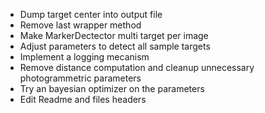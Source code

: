 * Dump target center into output file
* Remove last wrapper method
* Make MarkerDectector multi target per image
* Adjust parameters to detect all sample targets
* Implement a logging mecanism
* Remove distance computation and cleanup unnecessary photogrammetric parameters
* Try an bayesian optimizer on the parameters
* Edit Readme and files headers
